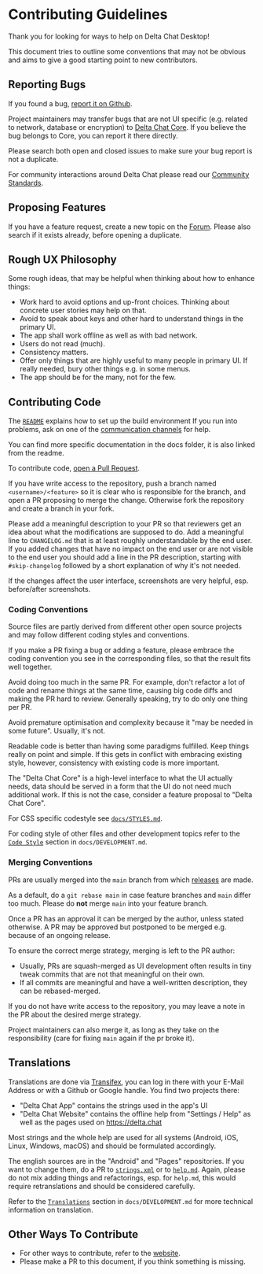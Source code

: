 # Contributing Guidelines

Thank you for looking for ways to help on Delta Chat Desktop!

This document tries to outline some conventions that may not be obvious
and aims to give a good starting point to new contributors.

## Reporting Bugs

If you found a bug, [report it on Github](https://github.com/deltachat/deltachat-desktop/issues).

Project maintainers may transfer bugs that are not UI specific
(e.g. related to network, database or encryption)
to [Delta Chat Core](https://github.com/chatmail/core/issues).
If you believe the bug belongs to Core, you can report it there directly.

Please search both open and closed issues to make sure your bug report is not a duplicate.

For community interactions around Delta Chat
please read our [Community Standards](https://delta.chat/en/community-standards).

## Proposing Features

If you have a feature request,
create a new topic on the [Forum](https://support.delta.chat/c/features/6).
Please also search if it exists already, before opening a duplicate.

## Rough UX Philosophy

Some rough ideas, that may be helpful when thinking about how to enhance things:

- Work hard to avoid options and up-front choices.
  Thinking about concrete user stories may help on that.
- Avoid to speak about keys and other hard to understand things in the primary UI.
- The app shall work offline as well as with bad network.
- Users do not read (much).
- Consistency matters.
- Offer only things that are highly useful to many people in primary UI.
  If really needed, bury other things e.g. in some menus.
- The app should be for the many, not for the few.

## Contributing Code

The [`README`](./README.md) explains how to set up the build environment
If you run into problems,
ask on one of the [communication channels](https://delta.chat/contribute) for help.

You can find more specific documentation in the docs folder, it is also linked from the readme.

To contribute code,
[open a Pull Request](https://github.com/deltachat/deltachat-ios/pulls).

If you have write access to the repository,
push a branch named `<username>/<feature>`
so it is clear who is responsible for the branch,
and open a PR proposing to merge the change.
Otherwise fork the repository and create a branch in your fork.

Please add a meaningful description to your PR
so that reviewers get an idea about what the modifications are supposed to do.
Add a meaningful line to `CHANGELOG.md` that is at least roughly understandable by the end user.
If you added changes that have no impact on the end user or are not visible to the end user
you should add a line in the PR description, starting with `#skip-changelog` followed by a
short explanation of why it's not needed.

If the changes affect the user interface,
screenshots are very helpful,
esp. before/after screenshots.

### Coding Conventions

Source files are partly derived from different other open source projects
and may follow different coding styles and conventions.

If you make a PR fixing a bug or adding a feature,
please embrace the coding convention you see in the corresponding files,
so that the result fits well together.

Avoid doing too much in the same PR. For example, don't refactor a lot of
code and rename things at the same time, causing big code diffs and making
the PR hard to review. Generally speaking, try to do only one thing per PR.

Avoid premature optimisation
and complexity because it "may be needed in some future".
Usually, it's not.

Readable code is better than having some paradigms fulfilled.
Keep things really on point and simple.
If this gets in conflict with embracing existing style, however,
consistency with existing code is more important.

The "Delta Chat Core" is a high-level interface to what the UI actually needs,
data should be served in a form that the UI do not need much additional work.
If this is not the case, consider a feature proposal to "Delta Chat Core".

For CSS specific codestyle see [`docs/STYLES.md`](./docs/STYLES.md).

For coding style of other files and other development topics refer to
the [`Code Style`](docs/DEVELOPMENT.md#code-style) section in `docs/DEVELOPMENT.md`.

### Merging Conventions

PRs are usually merged into the `main` branch from which [releases](./RELEASE.md) are made.

As a default, do a `git rebase main` in case feature branches and `main` differ too much.
Please do **not** merge `main` into your feature branch.

Once a PR has an approval it can be merged by the author, unless stated otherwise.
A PR may be approved but postponed to be merged e.g. because of an ongoing release.

To ensure the correct merge strategy, merging is left to the PR author:

- Usually, PRs are squash-merged
  as UI development often results in tiny tweak commits that are not that meaningful on their own.
- If all commits are meaningful and have a well-written description,
  they can be rebased-merged.

If you do not have write access to the repository,
you may leave a note in the PR about the desired merge strategy.

Project maintainers can also merge it, as long as they take on the responsibility
(care for fixing `main` again if the pr broke it).

## Translations

Translations are done via [Transifex](https://explore.transifex.com/delta-chat/),
you can log in there with your E-Mail Address or with a Github or Google handle.
You find two projects there:

- "Delta Chat App" contains the strings used in the app's UI
- "Delta Chat Website" contains the offline help from "Settings / Help"
  as well as the pages used on <https://delta.chat>

Most strings and the whole help are used for all systems
(Android, iOS, Linux, Windows, macOS)
and should be formulated accordingly.

The english sources are in the "Android" and "Pages" repositories.
If you want to change them,
do a PR to [`strings.xml`](https://github.com/deltachat/deltachat-android/blob/main/res/values/strings.xml)
or to [`help.md`](https://github.com/deltachat/deltachat-pages/blob/master/en/help.md).
Again, please do not mix adding things and refactorings, esp. for `help.md`,
this would require retranslations and should be considered carefully.

Refer to the [`Translations`](docs/DEVELOPMENT.md#translations) section in `docs/DEVELOPMENT.md`
for more technical information on translation.

## Other Ways To Contribute

- For other ways to contribute, refer to the [website](https://delta.chat/contribute).
- Please make a PR to this document, if you think something is missing.
